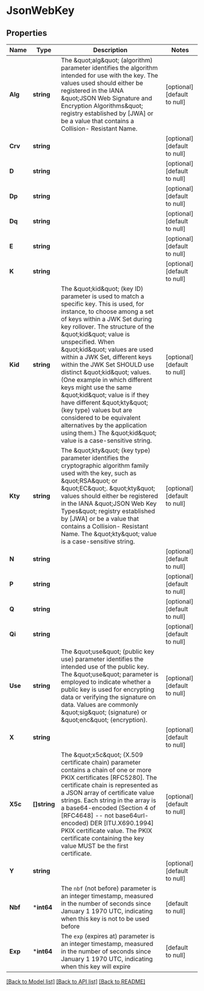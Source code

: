 # JsonWebKey

## Properties
Name | Type | Description | Notes
------------ | ------------- | ------------- | -------------
**Alg** | **string** | The \&quot;alg\&quot; (algorithm) parameter identifies the algorithm intended for use with the key.  The values used should either be registered in the IANA \&quot;JSON Web Signature and Encryption Algorithms\&quot; registry established by [JWA] or be a value that contains a Collision- Resistant Name. | [optional] [default to null]
**Crv** | **string** |  | [optional] [default to null]
**D** | **string** |  | [optional] [default to null]
**Dp** | **string** |  | [optional] [default to null]
**Dq** | **string** |  | [optional] [default to null]
**E** | **string** |  | [optional] [default to null]
**K** | **string** |  | [optional] [default to null]
**Kid** | **string** | The \&quot;kid\&quot; (key ID) parameter is used to match a specific key.  This is used, for instance, to choose among a set of keys within a JWK Set during key rollover.  The structure of the \&quot;kid\&quot; value is unspecified.  When \&quot;kid\&quot; values are used within a JWK Set, different keys within the JWK Set SHOULD use distinct \&quot;kid\&quot; values.  (One example in which different keys might use the same \&quot;kid\&quot; value is if they have different \&quot;kty\&quot; (key type) values but are considered to be equivalent alternatives by the application using them.)  The \&quot;kid\&quot; value is a case-sensitive string. | [optional] [default to null]
**Kty** | **string** | The \&quot;kty\&quot; (key type) parameter identifies the cryptographic algorithm family used with the key, such as \&quot;RSA\&quot; or \&quot;EC\&quot;. \&quot;kty\&quot; values should either be registered in the IANA \&quot;JSON Web Key Types\&quot; registry established by [JWA] or be a value that contains a Collision- Resistant Name.  The \&quot;kty\&quot; value is a case-sensitive string. | [optional] [default to null]
**N** | **string** |  | [optional] [default to null]
**P** | **string** |  | [optional] [default to null]
**Q** | **string** |  | [optional] [default to null]
**Qi** | **string** |  | [optional] [default to null]
**Use** | **string** | The \&quot;use\&quot; (public key use) parameter identifies the intended use of the public key. The \&quot;use\&quot; parameter is employed to indicate whether a public key is used for encrypting data or verifying the signature on data. Values are commonly \&quot;sig\&quot; (signature) or \&quot;enc\&quot; (encryption). | [optional] [default to null]
**X** | **string** |  | [optional] [default to null]
**X5c** | **[]string** | The \&quot;x5c\&quot; (X.509 certificate chain) parameter contains a chain of one or more PKIX certificates [RFC5280].  The certificate chain is represented as a JSON array of certificate value strings.  Each string in the array is a base64-encoded (Section 4 of [RFC4648] -- not base64url-encoded) DER [ITU.X690.1994] PKIX certificate value. The PKIX certificate containing the key value MUST be the first certificate. | [optional] [default to null]
**Y** | **string** |  | [optional] [default to null]
**Nbf** | ***int64** | The `nbf` (not before) parameter is an integer timestamp, measured in the number of seconds since January 1 1970 UTC, indicating when this key is not to be used before | [default to null]
**Exp** | ***int64** | The `exp` (expires at) parameter is an integer timestamp, measured in the number of seconds since January 1 1970 UTC, indicating when this key will expire | [default to null]


[[Back to Model list]](../README.md#documentation-for-models) [[Back to API list]](../README.md#documentation-for-api-endpoints) [[Back to README]](../README.md)


